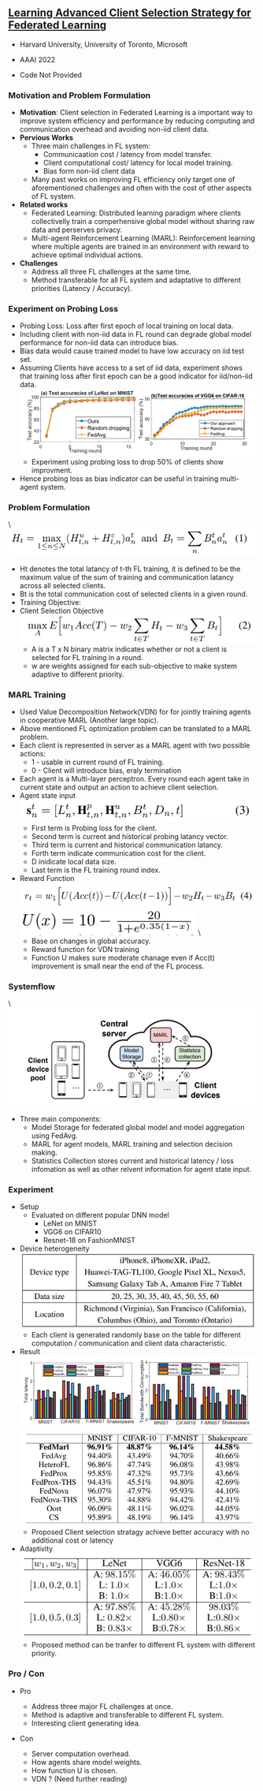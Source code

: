 ## [Learning Advanced Client Selection Strategy for Federated Learning](https://www.aaai.org/AAAI22Papers/AAAI-12714.ZhangS.pdf)

* Harvard University, University of Toronto, Microsoft

* AAAI 2022

* Code Not Provided

### Motivation and Problem Formulation

* **Motivation**: Client selection in Federated Learning is a important way to improve system efficiency and performance by reducing computing and communication overhead and avoiding non-iid client data.
* **Pervious Works**
    * Three main challenges in FL system:
      * Communicaation cost / latency from model transfer.
      * Client computational cost/ latency for local model training.
      * Bias form non-iid client data
    * Many past works on improving FL efficiency only target one of aforementioned challenges and often with the cost of other aspects of FL system.
* **Related works**
    * Federated Learning: Distributed learning paradigm where clients collectivelly train a comperhensive global model without sharing raw data and perserves privacy.
    * Multi-agent Reinforcement Learning (MARL): Reinforcement learning where multiple agents are trained in an environment with reward to achieve optimal individual actions.
* **Challenges**
    * Address all three FL challenges at the same time.
    * Method transferable for all FL system and adaptative to different priorities (Latency / Accuracy).


### Experiment on Probing Loss
* Probing Loss: Loss after first epoch of local training on local data.
* Including client with non-iid data in FL round can degrade global model performance for non-iid data can introduce bias.
* Bias data would cause trained model to have low accuracy on iid test set.
* Assuming Clients have access to a set of iid data, experiment shows that training loss after first epoch can be a good indicator for iid/non-iid data. \
  ![ProbingLossExperiment](./ProbingLossExperiment.PNG)
    * Experiment using probing loss to drop 50% of clients show improvment.
* Hence probing loss as bias indicator can be useful in training multi-agent system.


### Problem Formulation
\ ![RoundLatancyAndCost](./RoundLatancyAndCost.PNG)
* Ht denotes the total latancy of t-th FL training, it is defined to be the maximum value of the sum of training and communication latancy across all selected clients.
* Bt is the total communication cost of selected clients in a given round.
* Training Objective:
* Client Selection Objective \
![Objective](./Objective.PNG)
  * A is a T x N binary matrix indicates whether or not a client is selected for FL training in a round.
  * w are weights assigned for each sub-objective to make system adaptive to different priority.


### MARL Training
* Used Value Decomposition Network(VDN) for for jointly training agents in cooperative MARL (Another large topic).
* Above mentioned FL optimization problem can be translated to a MARL problem.
* Each client is represented in server as a MARL agent with two possible actions:
  * 1 - usable in current round of FL training.
  * 0 - Client will introduce bias, eraly termination
* Each agent is a Multi-layer perceptron. Every round each agent take in current state and output an action to achieve client selection.
* Agent state input
![AgentInputState](./AgentInputState.PNG)
  * First term is Probing loss for the client.
  * Second term is current and historical probing latancy vector.
  * Third term is current and historical communication latancy.
  * Forth term indicate communication cost for the client.
  * D inidicate local data size.
  * Last term is the FL training round index.
* Reward Function \
![RewardFunction](./RewardFunction.PNG)
![UtalityFunction](./UtalityFunction.PNG) \
  * Base on changes in global accuracy. 
  * Reward function for VDN training
  * Function U makes sure moderate chanage even if Acc(t) improvement is small near the end of the FL process.


### Systemflow
\ ![Systemflow](./Systemflow.PNG)
* Three main components:
  * Model Storage for federated global model and model aggregation using FedAvg.
  * MARL for agent models, MARL training and selection decision making.
  * Statistics Collection stores current and historical latency / loss infomation as well as other relvent information for agent state input.


### Experiment
* Setup
  * Evaluated on different popular DNN model
    * LeNet on MNIST
    * VGG6 on CIFAR10
    * Resnet-18 on FashionMNIST
* Device heterogeneity \
![DeviceHeterogeneity](./DeviceHeterogeneity.PNG)
  * Each client is generated randomly base on the table for different computation / communication and client data characteristic.
* Result \
![Result](./Result.PNG) \
![AccResult](./AccResult.PNG)
  * Proposed Client selection stratagy achieve better accuracy with no additional cost or latency
* Adaptivity \
![AdaptiveResult](./AdaptiveResult.PNG)
  * Proposed method can be tranfer to different FL system with different priority.



### Pro / Con
* Pro
  * Address three major FL challenges at once.
  * Method is adaptive and transferable to different FL system.
  * Interesting client generating idea.

* Con
  * Server computation overhead.
  * How agents share model weights.
  * How function U is chosen.
  * VDN ? (Need further reading)








